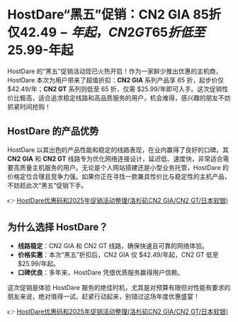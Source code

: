 # HostDare“黑五”促销：CN2 GIA 85折仅$42.49-年起，CN2 GT 65折低至$25.99-年起

HostDare 的“黑五”促销活动现已火热开启！作为一家鲜少推出优惠的主机商，HostDare 本次为用户带来了超值折扣：**CN2 GIA** 系列产品享 85 折，起步价仅 $42.49/年；**CN2 GT** 系列则低至 65 折，仅需 $25.99/年即可入手。这次促销性价比极高，适合追求稳定线路和高品质服务的用户，机会难得，感兴趣的朋友不妨抓紧时间抢购！

## HostDare 的产品优势

HostDare 以其出色的产品性能和稳定的线路表现，在业内赢得了良好的口碑。其 **CN2 GIA** 和 **CN2 GT** 线路专为优化网络连接设计，延迟低、速度快，非常适合需要高质量主机服务的用户。无论是个人网站搭建还是小型业务托管，HostDare 的价格定位合理且竞争力强。如果你正在寻找一款兼具性价比与稳定性的主机产品，不妨趁此次“黑五”促销下手。

👉 [HostDare优惠码和2025年促销活动整理(洛杉矶CN2 GIA/CN2 GT/日本软银)](https://bit.ly/hostdare)

## 为什么选择 HostDare？

- **线路稳定**：CN2 GIA 和 CN2 GT 线路，确保快速且可靠的网络体验。
- **价格实惠**：本次“黑五”折扣后，CN2 GIA 仅 $42.49/年起，CN2 GT 低至 $25.99/年起。
- **口碑优良**：多年来，HostDare 凭借优质服务赢得用户信赖。

这次促销是体验 HostDare 服务的绝佳时机，尤其是对预算有限但对性能有要求的朋友来说，绝对值得一试。赶紧行动起来，别错过这场年度优惠盛宴！

👉 [HostDare优惠码和2025年促销活动整理(洛杉矶CN2 GIA/CN2 GT/日本软银)](https://bit.ly/hostdare)
